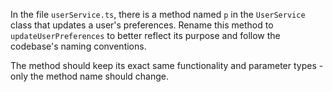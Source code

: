 In the file `userService.ts`, there is a method named `p` in the `UserService` class that updates a user's preferences. Rename this method to `updateUserPreferences` to better reflect its purpose and follow the codebase's naming conventions.

The method should keep its exact same functionality and parameter types - only the method name should change.